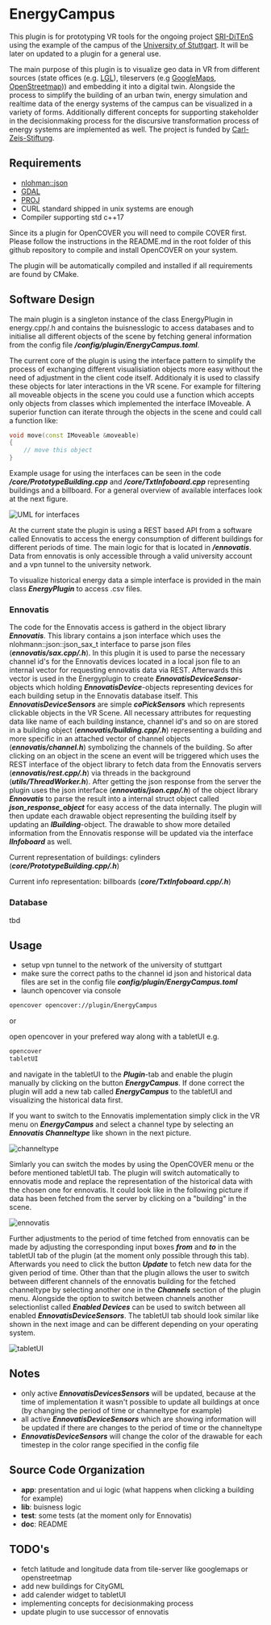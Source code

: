 # EnergyCampus

This plugin is for prototyping VR tools for the ongoing project [SRI-DiTEnS](https://www.ditens.de/) using the example of the campus of the [University of Stuttgart](https://www.uni-stuttgart.de/). It will be later on updated to a plugin for a general use.

The main purpose of this plugin is to visualize geo data in VR from different sources (state offices (e.g. [LGL](https://www.lgl-bw.de/)), tileservers (e.g [GoogleMaps](https://www.google.de/maps), [OpenStreetmap](https://www.openstreetmap.de/))) and embedding it into a digital twin. Alongside the process to simplify the building of an urban twin, energy simulation and realtime data of the energy systems of the campus can be visualized in a variety of forms. Additionally different concepts for supporting stakeholder in the decisionmaking process for the discursive transformation process of energy systems are implemented as well. The project is funded by [Carl-Zeis-Stiftung](https://www.carl-zeiss-stiftung.de/).

## Requirements

- [nlohman::json](https://github.com/nlohmann/json)
- [GDAL](https://github.com/OSGeo/gdal)
- [PROJ](https://github.com/OSGeo/PROJ) 
- CURL standard shipped in unix systems are enough
- Compiler supporting std c++17

Since its a plugin for OpenCOVER you will need to compile COVER first. Please follow the instructions in the README.md in the root folder of this github repository to compile and install OpenCOVER on your system.

The plugin will be automatically compiled and installed if all requirements are found by CMake.

## Software Design

The main plugin is a singleton instance of the class EnergyPlugin in energy.cpp/.h and contains the buisnesslogic to access databases and to initialise all different objects of the scene by fetching general information from the config file ***<root-repo>/config/plugin/EnergyCampus.toml***.

The current core of the plugin is using the interface pattern to simplify the process of exchanging different visualisiation objects more easy without the need of adjustment in the client code itself. Additionaly it is used to classify these objects for later interactions in the VR scene. For example for filtering all moveable objects in the scene you could use a function which accepts only objects from classes which implemented the interface IMoveable. A superior function can iterate through the objects in the scene and could call a function like:

```c++
void move(const IMoveable &moveable)
{
    // move this object
}
```
Example usage for using the interfaces can be seen in the code ***<root-of-this-plugin>/core/PrototypeBuilding.cpp*** and ***<root-of-this-plugin>/core/TxtInfoboard.cpp*** representing buildings and a billboard. For a general overview of available interfaces look at the next figure.

![UML for interfaces](images/interface.svg)

At the current state the plugin is using a REST based API from a software called Ennovatis to access the energy consumption of different buildings for different periods of time. The main logic for that is located in ***<root-of-this-plugin>/ennovatis***. Data from ennovatis is only accessible through a valid university account and a vpn tunnel to the university network.

To visualize historical energy data a simple interface is provided in the main class ***EnergyPlugin*** to access .csv files.

### Ennovatis

The code for the Ennovatis access is gatherd in the object library ***Ennovatis***. This library contains a json interface which uses the nlohmann::json::json_sax_t interface to parse json files (***ennovatis/sax.cpp/.h***). In this plugin it is used to parse the necessary channel id's for the Ennovatis devices located in a local json file to an internal vector for requesting ennovatis data via REST. Afterwards this vector is used in the Energyplugin to create ***EnnovatisDeviceSensor***-objects which holding ***EnnovatisDevice***-objects representing devices for each building setup in the Ennovatis database itself. This ***EnnovatisDeviceSensors*** are simple ***coPickSensors*** which represents clickable objects in the VR Scene. All necessary attributes for requesting data like name of each building instance, channel id's and so on are stored in a building object (***ennovatis/building.cpp/.h***) representing a building and more specific in an attached vector of channel objects (***ennovatis/channel.h***) symbolizing the channels of the building. So after clicking on an object in the scene an event will be triggered which uses the REST interface of the object library to fetch data from the Ennovatis servers (***ennovatis/rest.cpp/.h***) via threads in the background (***utils/ThreadWorker.h***). After getting the json response from the server the plugin uses the json interface (***ennovatis/json.cpp/.h***) of the object library ***Ennovatis*** to parse the result into a internal struct object called ***json_response_object*** for easy access of the data internally. The plugin will then update each drawable object representing the building itself by updating an ***IBuilding***-object. The drawable to show more detailed information from the Ennovatis response will be updated via the interface ***IInfoboard*** as well.

Current representation of buildings: cylinders (***core/PrototypeBuilding.cpp/.h***)

Current info representation: billboards (***core/TxtInfoboard.cpp/.h***)

### Database

tbd

## Usage

- setup vpn tunnel to the network of the university of stuttgart
- make sure the correct paths to the channel id json and historical data files are set in the config file ***config/plugin/EnergyCampus.toml***
- launch opencover via console

```bash
opencover opencover://plugin/EnergyCampus
```

or 

open opencover in your prefered way along with a tabletUI e.g.

```bash
opencover
tabletUI
```

and navigate in the tabletUI to the ***Plugin***-tab and enable the plugin manually by clicking on the button ***EnergyCampus***. If done correct the plugin will add a new tab called ***EnergyCampus*** to the tabletUI and visualizing the historical data first.

If you want to switch to the Ennovatis implementation simply click in the VR menu on ***EnergyCampus*** and select a channel type by selecting an ***Ennovatis Channeltype*** like shown in the next picture.

![channeltype](images/channeltype.svg)

Simlarly you can switch the modes by using the OpenCOVER menu or the before mentioned tabletUI tab. The plugin will switch automatically to ennovatis mode and replace the representation of the historical data with the chosen one for ennovatis. It could look like in the following picture if data has been fetched from the server by clicking on a "building" in the scene.

![ennovatis](images/ennovatis.svg)

Further adjustments to the period of time fetched from ennovatis can be made by adjusting the corresponding input boxes ***from*** and ***to*** in the tabletUI tab of the plugin (at the moment only possible through this tab). Afterwards you need to click the button ***Update*** to fetch new data for the given period of time. Other than that the plugin allows the user to switch between different channels of the ennovatis building for the fetched channeltype by selecting another one in the ***Channels*** section of the plugin menu. Alongside the option to switch between channels another selectionlist called ***Enabled Devices*** can be used to switch between all enabled ***EnnovatisDeviceSensors***. The tabletUI tab should look similar like shown in the next image and can be different depending on your operating system.

![tabletUI](images/tabletUI.svg)

## Notes

- only active ***EnnovatisDevicesSensors*** will be updated, because at the time of implementation it wasn't possible to update all buildings at once (by changing the period of time or channeltype for example)
- all active ***EnnovatisDeviceSensors*** which are showing information will be updated if there are changes to the period of time or the channeltype
- ***EnnovatisDeviceSensors*** will change the color of the drawable for each timestep in the color range specified in the config file

## Source Code Organization

- **app**: presentation and ui logic (what happens when clicking a building for example)
- **lib**: buisness logic
- **test**: some tests (at the moment only for Ennovatis)
- **doc**: README

## TODO's

- fetch latitude and longitude data from tile-server like googlemaps or openstreetmap
- add new buildings for CityGML
- add calender widget to tabletUI
- implementing concepts for decisionmaking process
- update plugin to use successor of ennovatis